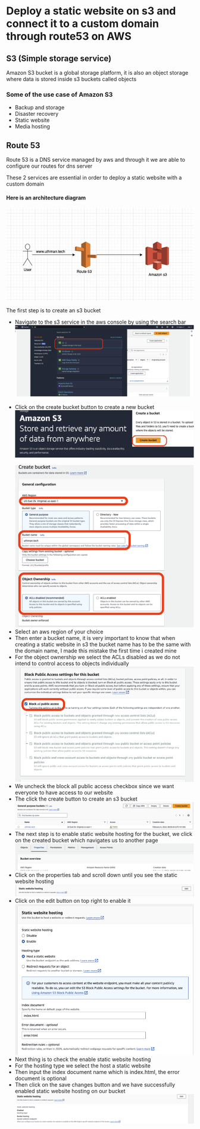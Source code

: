 # Deploy a static website on s3 and connect it to a custom domain through route53 on AWS

## S3 (Simple storage service)
Amazon S3  bucket is a global storage platform, it is also an object storage where data is stored inside s3 buckets called objects

### Some of the use case of Amazon S3
- Backup and storage
- Disaster recovery
- Static website
- Media hosting

## Route 53
Route 53 is a DNS service managed by aws and through it we are able to configure our routes for dns server

These 2 services are essential in order to deploy a static website with a custom domain

#### Here is an architecture diagram
![Architectural Diagram](images/diagram.png)

The first step is to create an s3 bucket 
- Navigate to the s3 service in the aws console by using the search bar
   ![S3 Search](images/search.png)
&nbsp;
- Click on the create bucket button to create a new bucket
  ![Create bucket](images/create-bucket.png)
  &nbsp;
  ![Create bucket](images/create-bucket-1.png)
- Select an aws region of your choice 
- Then enter a bucket name, it is very important to know that when creating a static website in s3 the bucket name has to be the same with the domain name, I made this mistake the first time i created mine 
- For the object ownership we select the ACLs disabled as we do not intend to control access to objects individually
  ![Create bucket](images/create-bucket-3.png)
- We uncheck the block all public access checkbox since we want everyone to have access to our website 
- The click the create button to create an s3 bucket
  ![Create bucket](images/bucket-created.png)
- The next step is to enable static website hosting for the bucket, we click on the created bucket which navigates us to another page
  ![Create bucket](images/properties-tab.png)
- Click on the properties tab and scroll down until you see the static website hosting
  ![Create bucket](images/enabled-hosting.png)
- Click on the edit button on top right to enable it
  ![Create bucket](images/enabling-steps.png)
- Next thing is to check the enable static website hosting 
- For the hosting type we select the host a static website 
- Then input the index document name which is index.html, the error document is optional 
- Then click on the save changes button and we have successfully enabled static website hosting on our bucket
  ![Create bucket](images/static-website-enabled.png)
 